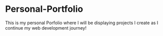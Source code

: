 # Personal-Portfolio

This is my personal Porfolio where I will be displaying projects I create as I continue my web development journey!
